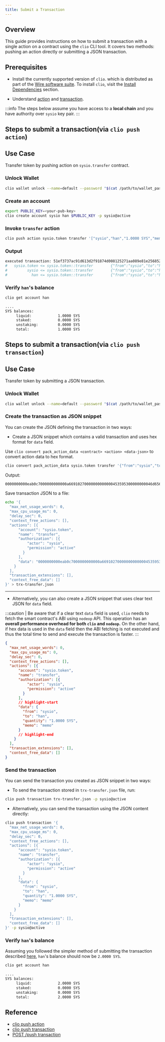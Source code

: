 ```yaml
---
title: Submit a Transaction
---
```


## Overview

This guide provides instructions on how to submit a transaction with a single action on a contract using the `clio` CLI tool.
It covers two methods: pushing an action directly or submitting a JSON transaction.

## Prerequisites

* Install the currently supported version of `clio`. which is distributed as part of the [Wire software suite](https://github.com/Wire-Network/wire-sysio/blob/master/README.md). To install `clio`, visit the [Install Dependencies](/docs/getting-started/install-dependencies.md) section.

* Understand [action](/docs/introduction/glossary.md#action) and [transaction](/docs/introduction/glossary.md#transaction).

:::info
The steps below assume you have access to a **local chain** and you have authority over `sysio` key pair.
:::

## Steps to submit a transaction(via `clio push action`)

## Use Case

Transfer token by pushing action on `sysio.transfer` contract.

### Unlock Wallet

```sh
clio wallet unlock --name=default --password "$(cat /path/to/wallet_password_file)"
```

### Create an account

```sh
export PUBLIC_KEY=<your-pub-key>
clio create account sysio han $PUBLIC_KEY -p sysio@active
```

### Invoke `transfer` action

```sh
clio push action sysio.token transfer '["sysio","han","1.0000 SYS","memo"]' -p sysio@active
```

### Output

```sh
executed transaction: 51ef3737ac91d613d2f91874d008125271aa089e81e256852336f8700939d645  136 bytes  266 us
#   sysio.token <= sysio.token::transfer        {"from":"sysio","to":"han","quantity":"1.0000 SYS","memo":"init token"}
#         sysio <= sysio.token::transfer        {"from":"sysio","to":"han","quantity":"1.0000 SYS","memo":"init token"}
#           han <= sysio.token::transfer        {"from":"sysio","to":"han","quantity":"1.0000 SYS","memo":"init token"}
```

### Verify `han`'s balance

```sh
clio get account han

....
SYS balances: 
     liquid:            1.0000 SYS
     staked:            0.0000 SYS
     unstaking:         0.0000 SYS
     total:             1.0000 SYS
```

## Steps to submit a transaction(via `clio push transaction`)

## Use Case

Transfer token by submitting a JSON transaction.

### Unlock Wallet

```sh
clio wallet unlock --name=default --password "$(cat /path/to/wallet_password_file)"
```

### Create the transaction as JSON snippet

You can create the JSON defining the transaction in two ways:

* Create a JSON snippet which contains a valid transaction and uses hex format for `data` field.

Use `clio convert pack_action_data <contract> <action> <data-json>` to convert action data to hex format.

```sh
clio convert pack_action_data sysio.token transfer '{"from":"sysio","to":"han","quantity":"1.0000 SYS","memo":"memo"}'
```

Output:

```txt
0000000000eab0c7000000000000a66910270000000000000453595300000000046d656d6f
```

Save transaction JSON to a file:

```sh
echo '{
  "max_net_usage_words": 0,
  "max_cpu_usage_ms": 0,
  "delay_sec": 0,
  "context_free_actions": [],
  "actions": [{
      "account": "sysio.token",
      "name": "transfer",
      "authorization": [{
          "actor": "sysio",
          "permission": "active"
        }
      ],
      "data": "0000000000eab0c7000000000000a66910270000000000000453595300000000046d656d6f"
    }
  ],
  "transaction_extensions": [],
  "context_free_data": []
}' > trx-transfer.json
```

---

* Alternatively, you can also create a JSON snippet that uses clear text JSON for `data` field.

:::caution
| Be aware that if a clear text `data` field is used, `clio` needs to fetch the smart contract's ABI using `nodeop` API. This operation has an **overall performance overhead for both `clio` and `nodeop`.** On the other hand, if hex data is used in the `data` field then the ABI fetching is not executed and thus the total time to send and execute the transaction is faster.
:::

```json
{
  "max_net_usage_words": 0,
  "max_cpu_usage_ms": 0,
  "delay_sec": 0,
  "context_free_actions": [],
  "actions": [{
      "account": "sysio.token",
      "name": "transfer",
      "authorization": [{
          "actor": "sysio",
          "permission": "active"
        }
      ],
      // highlight-start
      "data": {
        "from": "sysio",
        "to": "han",
        "quantity": "1.0000 SYS",
        "memo": "memo"
      }
      // highlight-end
    }
  ],
  "transaction_extensions": [],
  "context_free_data": []
}
```

### Send the transaction

You can send the transaction you created as JSON snippet in two ways:

* To send the transaction stored in `trx-transfer.json` file, run:

```sh
clio push transaction trx-transfer.json -p sysio@active
```

* Alternatively, you can send the transaction using the JSON content directly:

```sh
clio push transaction '{
  "max_net_usage_words": 0,
  "max_cpu_usage_ms": 0,
  "delay_sec": 0,
  "context_free_actions": [],
  "actions": [{
      "account": "sysio.token",
      "name": "transfer",
      "authorization": [{
          "actor": "sysio",
          "permission": "active"
        }
      ],
      "data": {
        "from": "sysio",
        "to": "han",
        "quantity": "1.0000 SYS",
        "memo": "memo"
      }
    }
  ],
  "transaction_extensions": [],
  "context_free_data": []
}' -p sysio@active
```

### Verify `han`'s balance

Assuming you followed the simpler method of submitting the transaction described [here](#steps-to-submit-a-transactionvia-clio-push-action), `han`'s balance should now be `2.0000 SYS`.

```sh
clio get account han

....
SYS balances: 
     liquid:            2.0000 SYS
     staked:            0.0000 SYS
     unstaking:         0.0000 SYS
     total:             2.0000 SYS
```

## Reference

* [clio push action](/docs/api-reference/tooling/clio/command-reference/push/push-action.md)
* [clio push transaction](/docs/api-reference/tooling/clio/command-reference/push/push-transaction.md)
* [POST /push transaction](https://docs.wire.network/docs/api-reference/chain-api#operation/push_transaction)
